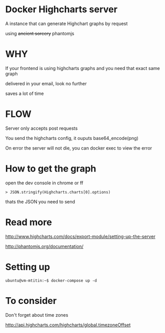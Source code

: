 Docker Highcharts server
================================

A instance that can generate Highchart graphs by request

using ~~ancient sorcery~~ phantomjs
 
WHY
================================

If your frontend is using highcharts graphs and you need that exact same graph

delivered in your email, look no further

saves a lot of time

FLOW
================================
Server only accepts post requests

You send the highcharts config, it ouputs base64_encode(png)

On error the server will not die, you can docker exec to view the error

How to get the graph
================================
open the dev console in chrome or ff
```
> JSON.stringify(Highcharts.charts[0].options)
```

thats the JSON you need to send


Read more
================================
http://www.highcharts.com/docs/export-module/setting-up-the-server


http://phantomjs.org/documentation/


Setting up
================================

```
ubuntu@vm-mtitin:~$ docker-compose up -d
```

To consider
================================
Don't forget about time zones

http://api.highcharts.com/highcharts/global.timezoneOffset
